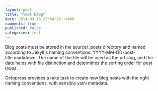 ```yaml
---
layout: post
title: "test blog"
date: 2014-03-13 23:54:23 -0400
comments: true
published: false
categories: test
---
```

Blog posts must be stored in the source/_posts directory and named according to Jekyll's naming conventions: YYYY-MM-DD-post-title.markdown. The name of the file will be used as the url slug, and the date helps with file distinction and determines the sorting order for post loops.

Octopress provides a rake task to create new blog posts with the right naming conventions, with sensible yaml metadata.
<!-- more -->

